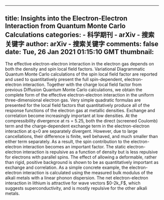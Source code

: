 
---
title: Insights into the Electron-Electron Interaction from Quantum Monte Carlo
  Calculations
categories: 
    - 科学期刊
    - arXiv - 搜索关键字
author: arXiv - 搜索关键字
comments: false
date: Tue, 26 Jan 2021 01:15:10 GMT
thumbnail: 
---

<div>   
The effective electron-electron interaction in the electron gas depends on
both the density and spin local field factors. Variational Diagrammatic Quantum
Monte Carlo calculations of the spin local field factor are reported and used
to quantitatively present the full spin-dependent, electron-electron
interaction. Together with the charge local field factor from previous
Diffusion Quantum Monte Carlo calculations, we obtain the complete form of the
effective electron-electron interaction in the uniform three-dimensional
electron gas. Very simple quadratic formulas are presented for the local field
factors that quantitatively produce all of the response functions of the
electron gas at metallic densities.
  Exchange and correlation become increasingly important at low densities. At
the compressibility divergence at rs = 5.25, both the direct (screened Coulomb)
term and the charge-dependent exchange term in the electron-electron
interaction at q=0 are separately divergent. However, due to large
cancellations, their difference is finite, well behaved, and much smaller than
either term separately. As a result, the spin contribution to the
electron-electron interaction becomes an important factor. The static
electron-electron interaction is repulsive as a function of density but is less
repulsive for electrons with parallel spins.
  The effect of allowing a deformable, rather than rigid, positive background
is shown to be as quantitatively important as exchange and correlation. As a
simple concrete example, the electron-electron interaction is calculated using
the measured bulk modulus of the alkali metals with a linear phonon dispersion.
The net electron-electron interaction in lithium is attractive for wave vectors
$0-2k_F$, which suggests superconductivity, and is mostly repulsive for the
other alkali metals.
  
</div>
            